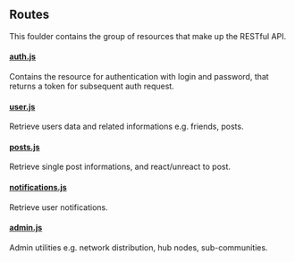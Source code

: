 ## Routes

This foulder contains the group of resources that make up
the RESTful API.

#### [auth.js](auth.js)
Contains the resource for authentication with login
and password, that returns a token for subsequent auth request.

#### [user.js](user.js)
Retrieve users data and related informations e.g. friends,
posts.

#### [posts.js](posts.js)
Retrieve single post informations, and react/unreact
to post.

#### [notifications.js](notifications.js)
Retrieve user notifications.

#### [admin.js](admin.js)
Admin utilities e.g. network distribution, hub nodes,
sub-communities.


